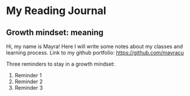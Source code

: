 # My Reading Journal

## Growth mindset: meaning

Hi, my name is Mayra! Here I will write some notes about my classes and learning process. Link to my github portfolio: https://github.com/mayracu

Three reminders to stay in a growth mindset: 

1. Reminder 1
2. Reminder 2
3. Reminder 3
